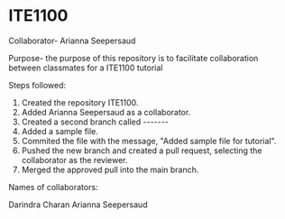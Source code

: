 # ITE1100
Collaborator- Arianna Seepersaud

Purpose- the purpose of this repository is to facilitate collaboration between classmates for a ITE1100 tutorial

Steps followed:

1. Created the repository ITE1100.
2. Added Arianna Seepersaud as a collaborator.
3. Created a second branch called -------
4. Added a sample file.
5. Commited the file with the message, "Added sample file for tutorial".
6. Pushed the new branch and created a pull request, selecting the collaborator as the reviewer.
7. Merged the approved pull into the main branch.

Names of collaborators:

Darindra Charan
Arianna Seepersaud









